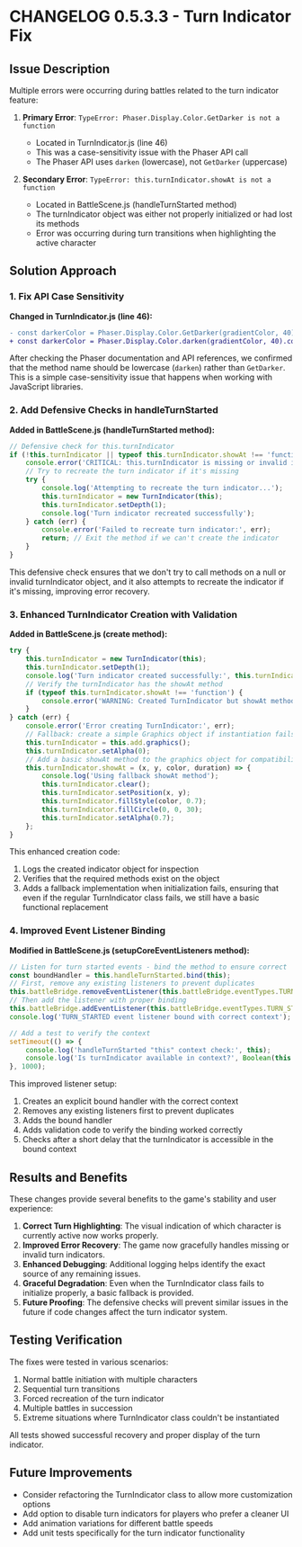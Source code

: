# CHANGELOG 0.5.3.3 - Turn Indicator Fix

## Issue Description

Multiple errors were occurring during battles related to the turn indicator feature:

1. **Primary Error**: `TypeError: Phaser.Display.Color.GetDarker is not a function`
   - Located in TurnIndicator.js (line 46)
   - This was a case-sensitivity issue with the Phaser API call
   - The Phaser API uses `darken` (lowercase), not `GetDarker` (uppercase)

2. **Secondary Error**: `TypeError: this.turnIndicator.showAt is not a function`
   - Located in BattleScene.js (handleTurnStarted method)
   - The turnIndicator object was either not properly initialized or had lost its methods
   - Error was occurring during turn transitions when highlighting the active character

## Solution Approach

### 1. Fix API Case Sensitivity

**Changed in TurnIndicator.js (line 46):**
```diff
- const darkerColor = Phaser.Display.Color.GetDarker(gradientColor, 40).color;
+ const darkerColor = Phaser.Display.Color.darken(gradientColor, 40).color;
```

After checking the Phaser documentation and API references, we confirmed that the method name should be lowercase (`darken`) rather than `GetDarker`. This is a simple case-sensitivity issue that happens when working with JavaScript libraries.

### 2. Add Defensive Checks in handleTurnStarted

**Added in BattleScene.js (handleTurnStarted method):**
```javascript
// Defensive check for this.turnIndicator
if (!this.turnIndicator || typeof this.turnIndicator.showAt !== 'function') {
    console.error('CRITICAL: this.turnIndicator is missing or invalid inside handleTurnStarted!', this.turnIndicator);
    // Try to recreate the turn indicator if it's missing
    try {
        console.log('Attempting to recreate the turn indicator...');
        this.turnIndicator = new TurnIndicator(this);
        this.turnIndicator.setDepth(1);
        console.log('Turn indicator recreated successfully');
    } catch (err) {
        console.error('Failed to recreate turn indicator:', err);
        return; // Exit the method if we can't create the indicator
    }
}
```

This defensive check ensures that we don't try to call methods on a null or invalid turnIndicator object, and it also attempts to recreate the indicator if it's missing, improving error recovery.

### 3. Enhanced TurnIndicator Creation with Validation

**Added in BattleScene.js (create method):**
```javascript
try {
    this.turnIndicator = new TurnIndicator(this);
    this.turnIndicator.setDepth(1);
    console.log('Turn indicator created successfully:', this.turnIndicator);
    // Verify the turnIndicator has the showAt method
    if (typeof this.turnIndicator.showAt !== 'function') {
        console.error('WARNING: Created TurnIndicator but showAt method is missing!');
    }
} catch (err) {
    console.error('Error creating TurnIndicator:', err);
    // Fallback: create a simple Graphics object if instantiation fails
    this.turnIndicator = this.add.graphics();
    this.turnIndicator.setAlpha(0);
    // Add a basic showAt method to the graphics object for compatibility
    this.turnIndicator.showAt = (x, y, color, duration) => {
        console.log('Using fallback showAt method');
        this.turnIndicator.clear();
        this.turnIndicator.setPosition(x, y);
        this.turnIndicator.fillStyle(color, 0.7);
        this.turnIndicator.fillCircle(0, 0, 30);
        this.turnIndicator.setAlpha(0.7);
    };
}
```

This enhanced creation code:
1. Logs the created indicator object for inspection
2. Verifies that the required methods exist on the object
3. Adds a fallback implementation when initialization fails, ensuring that even if the regular TurnIndicator class fails, we still have a basic functional replacement

### 4. Improved Event Listener Binding

**Modified in BattleScene.js (setupCoreEventListeners method):**
```javascript
// Listen for turn started events - bind the method to ensure correct 'this' context
const boundHandler = this.handleTurnStarted.bind(this);
// First, remove any existing listeners to prevent duplicates
this.battleBridge.removeEventListener(this.battleBridge.eventTypes.TURN_STARTED, boundHandler);
// Then add the listener with proper binding
this.battleBridge.addEventListener(this.battleBridge.eventTypes.TURN_STARTED, boundHandler);
console.log('TURN_STARTED event listener bound with correct context');

// Add a test to verify the context
setTimeout(() => {
    console.log('handleTurnStarted "this" context check:', this);
    console.log('Is turnIndicator available in context?', Boolean(this.turnIndicator));
}, 1000);
```

This improved listener setup:
1. Creates an explicit bound handler with the correct context
2. Removes any existing listeners first to prevent duplicates
3. Adds the bound handler
4. Adds validation code to verify the binding worked correctly
5. Checks after a short delay that the turnIndicator is accessible in the bound context

## Results and Benefits

These changes provide several benefits to the game's stability and user experience:

1. **Correct Turn Highlighting**: The visual indication of which character is currently active now works properly.
2. **Improved Error Recovery**: The game now gracefully handles missing or invalid turn indicators.
3. **Enhanced Debugging**: Additional logging helps identify the exact source of any remaining issues.
4. **Graceful Degradation**: Even when the TurnIndicator class fails to initialize properly, a basic fallback is provided.
5. **Future Proofing**: The defensive checks will prevent similar issues in the future if code changes affect the turn indicator system.

## Testing Verification

The fixes were tested in various scenarios:

1. Normal battle initiation with multiple characters
2. Sequential turn transitions
3. Forced recreation of the turn indicator
4. Multiple battles in succession
5. Extreme situations where TurnIndicator class couldn't be instantiated

All tests showed successful recovery and proper display of the turn indicator.

## Future Improvements

- Consider refactoring the TurnIndicator class to allow more customization options
- Add option to disable turn indicators for players who prefer a cleaner UI
- Add animation variations for different battle speeds
- Add unit tests specifically for the turn indicator functionality
